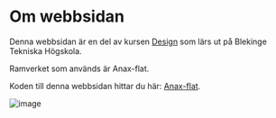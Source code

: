 Om webbsidan
==============================================
<div class="about_content">
<p>
Denna webbsidan är en del av kursen <a href="https://dbwebb.se/kurser/design">Design</a> som lärs ut på Blekinge Tekniska Högskola.
</p>
<p>
Ramverket som används är Anax-flat.
</p>
<p>
Koden till denna webbsidan hittar du här: <a href="https://github.com/MagnusGreiff/anax-flat">Anax-flat</a>.
</p>
<img class="about_img" src="img/image1.jpeg" alt="image">
</div>


